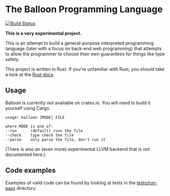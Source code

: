 # The Balloon Programming Language

[![Build Status](https://travis-ci.org/polybuildr/balloon-lang.svg?branch=master)](https://travis-ci.org/polybuildr/balloon-lang)

**This is a very experimental project.**

This is an attempt to build a general-purpose interpreted programming language (later with a focus on back-end web programming) that attempts to allow the programmer to choose their own guarantees for things like type safety.

This project is written in Rust. If you're unfamiliar with Rust, you should take a look at the [Rust docs](https://www.rust-lang.org/en-US/documentation.html).

## Usage

Balloon is currently not available on crates.io. You will need to build it yourself using Cargo.

```
usage: balloon [MODE] FILE

where MODE is one of:
--run      (default) runs the file
--check    type check the file
--parse    only parse the file, don't run it
```

(There is also an (even more) experimental LLVM backend that is not documented here.)

## Code examples

Examples of valid code can be found by looking at tests in the [tests/run-pass](tests/run-pass) directory.
